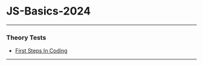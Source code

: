 # JS-Basics-2024

---

### Theory Tests

- [First Steps In Coding](https://forms.gle/25rLTRDrtNyrmQFE9)

---
